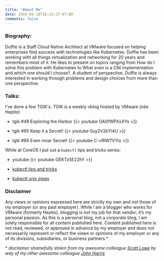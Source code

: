 ```yaml
---
title: "About Me"
date: 2019-03-18T16:23:27-07:00
comments: false
---
```


### Biography:

  Duffie is a Staff Cloud Native Architect at VMware focused on helping enterprises find success with technologies like Kubernetes. Duffie has been working with all things virtualization and networking for 20 years and remembers most of it. He likes to present on topics ranging from How do I solve this problem with Kubernetes to What even is a CNI implementation and which one should I choose?. A student of perspective, Duffie is always interested in working through problems and design choices from more than one perspective.

### Talks:
I've done a few TGIK's. TGIK is a weekly vblog hosted by VMware (née Heptio)

  - tgik #48 Exploring the Harbor {{< youtube OA0fWPXxXYs >}}

  - tgik #65 Keep it a Secret! {{< youtube 0uy2V2kYl4U >}}

  - tgik #66 Even moar Secret! {{< youtube C-vRlW7VYio >}}

While at CoreOS I put out a `kubectl` tips and tricks series:

  - youtube {{< youtube GEKTz5E22hY >}}

  - [kubectl tips and tricks](https://coreos.com/blog/kubectl-tips-and-tricks)

  - [kubectl unix pipes](https://coreos.com/blog/kubectl-unix-pipes)

### Disclaimer
Any views or opinions expressed here are strictly my own and not those of my employer (or any past employer). While I am a blogger who works for VMware (formerly Heptio), blogging is not my job for that vendor; it’s my personal passion. As this is a personal blog, not a corporate blog, I am solely responsible for all content published here. Content published here is not read, reviewed, or approved in advance by my employer and does not necessarily represent or reflect the views or opinions of my employer or any of its divisions, subsidiaries, or business partners.*

_* disclaimer shamefully stolen from my awesome colleague [Scott Lowe](https://blog.scottlowe.org/) by way of my other awesome colleague [John Harris](https://johnharris.io/)_